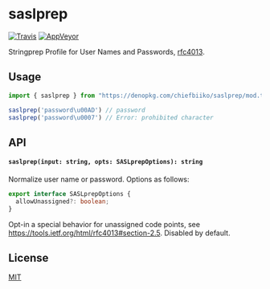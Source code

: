 # saslprep

[![Travis](http://img.shields.io/travis/chiefbiiko/saslprep.svg?style=flat)](http://travis-ci.org/chiefbiiko/saslprep) [![AppVeyor](https://ci.appveyor.com/api/projects/status/github/chiefbiiko/saslprep?branch=master&svg=true)](https://ci.appveyor.com/project/chiefbiiko/saslprep)

Stringprep Profile for User Names and Passwords, [rfc4013](https://tools.ietf.org/html/rfc4013).

## Usage

``` ts
import { saslprep } from "https://denopkg.com/chiefbiiko/saslprep/mod.ts";

saslprep('password\u00AD') // password
saslprep('password\u0007') // Error: prohibited character
```

## API

#### `saslprep(input: string, opts: SASLprepOptions): string`

Normalize user name or password. Options as follows:

``` ts
export interface SASLprepOptions {
  allowUnassigned?: boolean;
}
```

Opt-in a special behavior for unassigned code points, see https://tools.ietf.org/html/rfc4013#section-2.5. Disabled by default.

## License

[MIT](./LICENSE)
